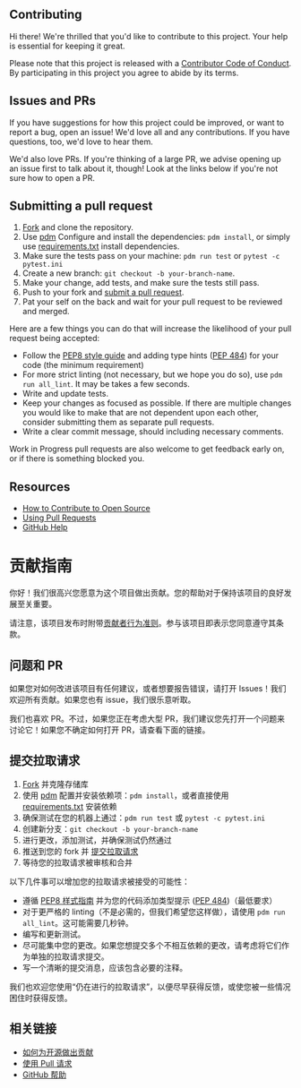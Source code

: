 ## Contributing

[fork]: /fork
[pr]: /compare
[pep8]: https://peps.python.org/pep-0008/
[code-of-conduct]: CODE_OF_CONDUCT.md
[pdm]: https://pdm-project.org/latest/#installation
[requirements]: requirements.txt
[pep484]: https://peps.python.org/pep-0484/

Hi there! We're thrilled that you'd like to contribute to this project. Your help is essential for keeping it great.

Please note that this project is released with a [Contributor Code of Conduct][code-of-conduct]. By participating in this project you agree to abide by its terms.

## Issues and PRs

If you have suggestions for how this project could be improved, or want to report a bug, open an issue! We'd love all and any contributions. If you have questions, too, we'd love to hear them.

We'd also love PRs. If you're thinking of a large PR, we advise opening up an issue first to talk about it, though! Look at the links below if you're not sure how to open a PR.

## Submitting a pull request

1. [Fork][fork] and clone the repository.
2. Use [pdm][pdm] Configure and install the dependencies: `pdm install`, or simply use [requirements.txt][requirements] install dependencies.
3. Make sure the tests pass on your machine: `pdm run test` or `pytest -c pytest.ini`
4. Create a new branch: `git checkout -b your-branch-name`.
5. Make your change, add tests, and make sure the tests still pass.
6. Push to your fork and [submit a pull request][pr].
7. Pat your self on the back and wait for your pull request to be reviewed and merged.

Here are a few things you can do that will increase the likelihood of your pull request being accepted:

- Follow the [PEP8 style guide][pep8] and adding type hints ([PEP 484][pep484]) for your code (the minimum requirement)
- For more strict linting (not necessary, but we hope you do so), use `pdm run all_lint`. It may be takes a few seconds.
- Write and update tests.
- Keep your changes as focused as possible. If there are multiple changes you would like to make that are not dependent upon each other, consider submitting them as separate pull requests.
- Write a clear commit message, should including necessary comments.

Work in Progress pull requests are also welcome to get feedback early on, or if there is something blocked you.

## Resources

- [How to Contribute to Open Source](https://opensource.guide/how-to-contribute/)
- [Using Pull Requests](https://help.github.com/articles/about-pull-requests/)
- [GitHub Help](https://help.github.com)

# 贡献指南

你好！我们很高兴您愿意为这个项目做出贡献。您的帮助对于保持该项目的良好发展至关重要。

请注意，该项目发布时附带[贡献者行为准则][code-of-conduct]。参与该项目即表示您同意遵守其条款。

## 问题和 PR

如果您对如何改进该项目有任何建议，或者想要报告错误，请打开 Issues！我们欢迎所有贡献。如果您也有 issue，我们很乐意听取。

我们也喜欢 PR。不过，如果您正在考虑大型 PR，我们建议您先打开一个问题来讨论它！如果您不确定如何打开 PR，请查看下面的链接。

## 提交拉取请求

1. [Fork][fork] 并克隆存储库
2. 使用 [pdm][pdm] 配置并安装依赖项：`pdm install`，或者直接使用 [requirements.txt][requirements] 安装依赖
3. 确保测试在您的机器上通过：`pdm run test` 或 `pytest -c pytest.ini`
4. 创建新分支：`git checkout -b your-branch-name`
5. 进行更改，添加测试，并确保测试仍然通过
6. 推送到您的 fork 并 [提交拉取请求][pr]
7. 等待您的拉取请求被审核和合并

以下几件事可以增加您的拉取请求被接受的可能性：

- 遵循 [PEP8 样式指南][pep8] 并为您的代码添加类型提示 ([PEP 484][pep484])（最低要求）
- 对于更严格的 linting（不是必需的，但我们希望您这样做），请使用 `pdm run all_lint`。这可能需要几秒钟。
- 编写和更新测试。
- 尽可能集中您的更改。如果您想提交多个不相互依赖的更改，请考虑将它们作为单独的拉取请求提交。
- 写一个清晰的提交消息，应该包含必要的注释。

我们也欢迎您使用“仍在进行的拉取请求”，以便尽早获得反馈，或使您被一些情况困住时获得反馈。

## 相关链接

- [如何为开源做出贡献](https://opensource.guide/how-to-contribute/)
- [使用 Pull 请求](https://help.github.com/articles/about-pull-requests/)
- [GitHub 帮助](https://help.github.com)
